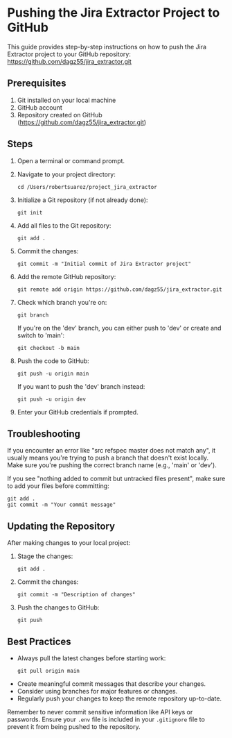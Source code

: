 # Pushing the Jira Extractor Project to GitHub

This guide provides step-by-step instructions on how to push the Jira Extractor project to your GitHub repository: https://github.com/dagz55/jira_extractor.git

## Prerequisites

1. Git installed on your local machine
2. GitHub account
3. Repository created on GitHub (https://github.com/dagz55/jira_extractor.git)

## Steps

1. Open a terminal or command prompt.

2. Navigate to your project directory:
   ```
   cd /Users/robertsuarez/project_jira_extractor
   ```

3. Initialize a Git repository (if not already done):
   ```
   git init
   ```

4. Add all files to the Git repository:
   ```
   git add .
   ```

5. Commit the changes:
   ```
   git commit -m "Initial commit of Jira Extractor project"
   ```

6. Add the remote GitHub repository:
   ```
   git remote add origin https://github.com/dagz55/jira_extractor.git
   ```

7. Check which branch you're on:
   ```
   git branch
   ```

   If you're on the 'dev' branch, you can either push to 'dev' or create and switch to 'main':
   ```
   git checkout -b main
   ```

8. Push the code to GitHub:
   ```
   git push -u origin main
   ```

   If you want to push the 'dev' branch instead:
   ```
   git push -u origin dev
   ```

9. Enter your GitHub credentials if prompted.

## Troubleshooting

If you encounter an error like "src refspec master does not match any", it usually means you're trying to push a branch that doesn't exist locally. Make sure you're pushing the correct branch name (e.g., 'main' or 'dev').

If you see "nothing added to commit but untracked files present", make sure to add your files before committing:
```
git add .
git commit -m "Your commit message"
```

## Updating the Repository

After making changes to your local project:

1. Stage the changes:
   ```
   git add .
   ```

2. Commit the changes:
   ```
   git commit -m "Description of changes"
   ```

3. Push the changes to GitHub:
   ```
   git push
   ```

## Best Practices

- Always pull the latest changes before starting work:
  ```
  git pull origin main
  ```
- Create meaningful commit messages that describe your changes.
- Consider using branches for major features or changes.
- Regularly push your changes to keep the remote repository up-to-date.

Remember to never commit sensitive information like API keys or passwords. Ensure your `.env` file is included in your `.gitignore` file to prevent it from being pushed to the repository.